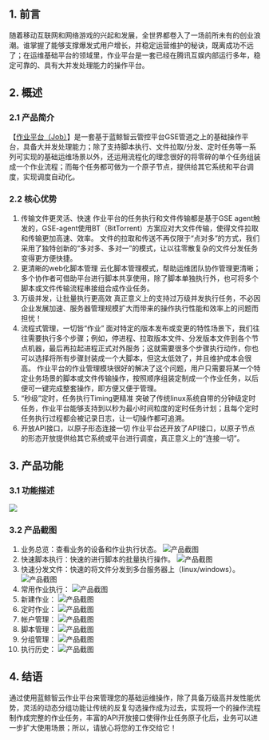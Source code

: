 ## 1. 前言 
随着移动互联网和网络游戏的兴起和发展，全世界都卷入了一场前所未有的创业浪潮。谁掌握了能够支撑爆发式用户增长，并稳定运营维护的秘诀，既离成功不远了；在运维基础平台的领域里，作业平台是一套已经在腾讯互娱内部运行多年，稳定可靠的、具有大并发处理能力的操作平台。
## 2. 概述  
### 2.1 产品简介 
   【[作业平台（Job）](http://o.qcloud.com/console?app=job)】是一套基于蓝鲸智云管控平台GSE管道之上的基础操作平台，具备大并发处理能力；除了支持脚本执行、文件拉取/分发、定时任务等一系列可实现的基础运维场景以外，还运用流程化的理念很好的将零碎的单个任务组装成一个作业流程；而每个任务都可做为一个原子节点，提供给其它系统和平台调度，实现调度自动化。
### 2.2 核心优势 
1. 传输文件更灵活、快速
作业平台的任务执行和文件传输都是基于GSE agent触发的，GSE-agent使用BT（BitTorrent）方案应对大文件传输，使得文件拉取和传输更加高速、效率。
文件的拉取和传送不再仅限于“点对多”的方式，我们采用了独特创新的“多对多、多对一”的模式，让以往零散复杂的文件分发任务变得更方便快捷。
2. 更清晰的web化脚本管理
云化脚本管理模式，帮助运维团队协作管理更清晰；多个协作者可借助平台进行脚本共享使用，除了脚本单独执行外，也可将多个脚本或文件传输流程串接组合成作业任务。
3. 万级并发，让批量执行更高效
真正意义上的支持过万级并发执行任务，不必因企业发展加速、服务器管理规模扩大而带来的操作执行性能和效率上的问题而担忧！
4. 流程式管理，一切皆“作业”
面对特定的版本发布或变更的特性场景下，我们往往需要执行多个步骤；例如，停进程、拉取版本文件、分发版本文件到各个节点机器，最后再拉起进程正式对外服务；这就需要很多个步骤执行动作，你也可以选择将所有步骤封装成一个大脚本，但这太低效了，并且维护成本会很高。
作业平台的作业管理模块很好的解决了这个问题，用户只需要将某一个特定业务场景的脚本或文件传输操作，按照顺序组装定制成一个作业任务，以后便可一键完成整套操作，即方便又便于管理。
5. “秒级”定时，任务执行Timing更精准
突破了传统linux系统自带的分钟级定时任务，作业平台能够支持到以秒为最小时间粒度的定时任务计划；且每个定时任务执行过程都会被记录日志，让一切操作都可追溯。
6. 开放API接口，以原子形态连接一切
作业平台还开放了API接口，以原子节点的形态开放提供给其它系统或平台进行调度，真正意义上的“连接一切”。　　

## 3. 产品功能
### 3.1 功能描述
![](http://imgcache.tce.fsphere.cn/static/mc.qcloudimg.com/static/img/1cc6e289ae218496a8e236a0d3f1dc58/1.jpg)
### 3.2 产品截图

1. 业务总览：查看业务的设备和作业执行状态。
![产品截图](http://imgcache.tce.fsphere.cn/static/mc.qcloudimg.com/static/img/76074cea3a151f6b728c751d0634eeb9/2.jpg)
2. 快速脚本执行：快速的进行脚本的批量执行操作。
![产品截图](http://imgcache.tce.fsphere.cn/static/mc.qcloudimg.com/static/img/8245755b294dd14461bab07fb1f5a217/3.jpg)
3. 快速分发文件：快速的将文件分发到多台服务器上（linux/windows）。
![产品截图](http://imgcache.tce.fsphere.cn/static/mc.qcloudimg.com/static/img/cadc941ed00ba57407fa4f3d09225cd0/4.jpg)
4. 常用作业执行：
![产品截图](http://imgcache.tce.fsphere.cn/static/mc.qcloudimg.com/static/img/ce3c9c2cc07fa4f49b02efc0aac442d5/5.jpg)
5. 新建作业：
![产品截图](http://imgcache.tce.fsphere.cn/static/mc.qcloudimg.com/static/img/7c2c511f2c611e9ed6a1f04c728de006/6.jpg)
6. 定时作业：
![产品截图](http://imgcache.tce.fsphere.cn/static/mc.qcloudimg.com/static/img/6679451c022cb5b8b6117b8e40cff524/7.jpg)
7. 帐户管理：
![产品截图](http://imgcache.tce.fsphere.cn/static/mc.qcloudimg.com/static/img/37fa1d1c02a3cdb493d0e8d11ad404b7/8.jpg)
8. 脚本管理：
![产品截图](http://imgcache.tce.fsphere.cn/static/mc.qcloudimg.com/static/img/2aa45ed66039c4db92e07b70f4d22f0e/9.jpg)
9. 分组管理：
![产品截图](http://imgcache.tce.fsphere.cn/static/mc.qcloudimg.com/static/img/de08673c22dfdd592f86480ea604ba3d/10.jpg)
10. 执行历史：
![产品截图](http://imgcache.tce.fsphere.cn/static/mc.qcloudimg.com/static/img/fbd4f7d6252a5db7fdfb4a122723adf5/11.jpg) 



## 4. 结语
通过使用蓝鲸智云作业平台来管理您的基础运维操作，除了具备万级高并发性能优势，灵活的动态分组功能让传统的反复勾选操作成为过去，实现将一个的操作流程制作成完整的作业任务，丰富的API开放接口使得作业任务原子化后，业务可以进一步扩大使用场景；所以，请放心将您的工作交给它！


